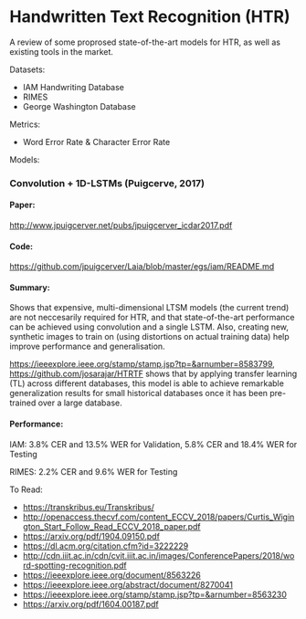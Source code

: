 # Handwritten Text Recognition (HTR)
A review of some proprosed state-of-the-art models for HTR, as well as existing tools in the market.

Datasets:
- IAM Handwriting Database
- RIMES
- George Washington Database

Metrics:
- Word Error Rate & Character Error Rate

Models:

### Convolution + 1D-LSTMs (Puigcerve, 2017)

#### Paper: 
http://www.jpuigcerver.net/pubs/jpuigcerver_icdar2017.pdf

#### Code:
https://github.com/jpuigcerver/Laia/blob/master/egs/iam/README.md

#### Summary: 
Shows that expensive, multi-dimensional LTSM models (the current trend) are not neccesarily required for HTR, and that state-of-the-art performance can be achieved using convolution and a single LSTM. Also, creating new, synthetic images to train on (using distortions on actual training data) help improve performance and generalisation.

https://ieeexplore.ieee.org/stamp/stamp.jsp?tp=&arnumber=8583799, https://github.com/josarajar/HTRTF shows that by applying transfer learning (TL) across different databases, this model is able to achieve remarkable generalization results for small historical databases once it has been pre-trained over a large database.

#### Performance:
IAM: 3.8% CER and 13.5% WER for Validation, 5.8% CER and 18.4% WER for Testing

RIMES: 2.2% CER and 9.6% WER for Testing

To Read:
- https://transkribus.eu/Transkribus/
- http://openaccess.thecvf.com/content_ECCV_2018/papers/Curtis_Wigington_Start_Follow_Read_ECCV_2018_paper.pdf
 - https://arxiv.org/pdf/1904.09150.pdf
- https://dl.acm.org/citation.cfm?id=3222229
- http://cdn.iiit.ac.in/cdn/cvit.iiit.ac.in/images/ConferencePapers/2018/word-spotting-recognition.pdf
- https://ieeexplore.ieee.org/document/8563226
- https://ieeexplore.ieee.org/abstract/document/8270041
- https://ieeexplore.ieee.org/stamp/stamp.jsp?tp=&arnumber=8563230
- https://arxiv.org/pdf/1604.00187.pdf

